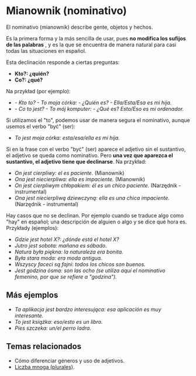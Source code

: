 Mianownik (nominativo)
======================

El nominativo (mianownik) describe gente, objetos y hechos.

Es la primera forma y la más sencilla de usar, pues **no modifica los sufijos
de las palabras** , y es la que se encuentra de manera natural para casi todas
las situaciones en español.

Esta declinación responde a ciertas preguntas:

* **Kto?: ¿quién?**
* **Co?: ¿qué?**

Na przykład (por ejemplo):

* *- Kto to? - To moja córka: - ¿Quién es? - Ella/Esta/Esa es mi hija.*
* *- Co to jest? - To mój komputer: - ¿Qué es? Esto/Eso es mi ordenador.*

Si utilizamos el "to", podemos usar de manera segura el nominativo, aunque
usemos el verbo "być" (ser):

* *To jest moja córka: esta/esa/ella es mi hija.*

Si en la frase con el verbo "być" (ser) aparece el adjetivo sin el sustantivo,
el adjetivo se queda como nominativo. Pero **una vez que aparezca el
sustantivo, el adjetivo tiene que declinarse**. Na przykład:

* *On jest cierpliwy: el es paciente.* (Mianownik)
* *Ona jest niecierpliwa: ella es impaciente.* (Mianownik)
* *On jest cierpliwym chłopakiem: él es un chico paciente.* (Narzędnik -
  instrumental)
* *Ona jest niecierpliwą dziewczyną: ella es una chica impaciente.*
  (Narzędnik - instrumental)

Hay casos que no se declinan. Por ejemplo cuando se traduce algo como "hay" en
español; una descripción de alguien o algo y se dice qué hora es. Przykłady
(ejemplos):

* *Gdzie jest hotel X?: ¿dónde está el hotel X?*
* *Jutro jest sobota: mañana es sábado.*
* *Natura była piękna: la naturaleza era bonita.*
* *Była stara moda: era moda antigua.*
* *Wszyscy faceci są fajni: todos los chicos son buenos.*
* *Jest godzina ósma: son las ocho (se utiliza aquí el nominativo femenino, por
  que se refiere a "godzina").*


Más ejemplos
------------

* *Ta aplikacja jest bardzo interesująca: esa aplicación es muy interesante.*
* *To jest książka: eso/esto es un libro.*
* *Pies szczeka: un/el perro ladra.*


Temas relacionados
------------------

* Cómo diferenciar géneros y uso de adjetivos.
* [Liczba mnoga (plurales)](../gramatica/liczba_mnoga-plurales.md).

